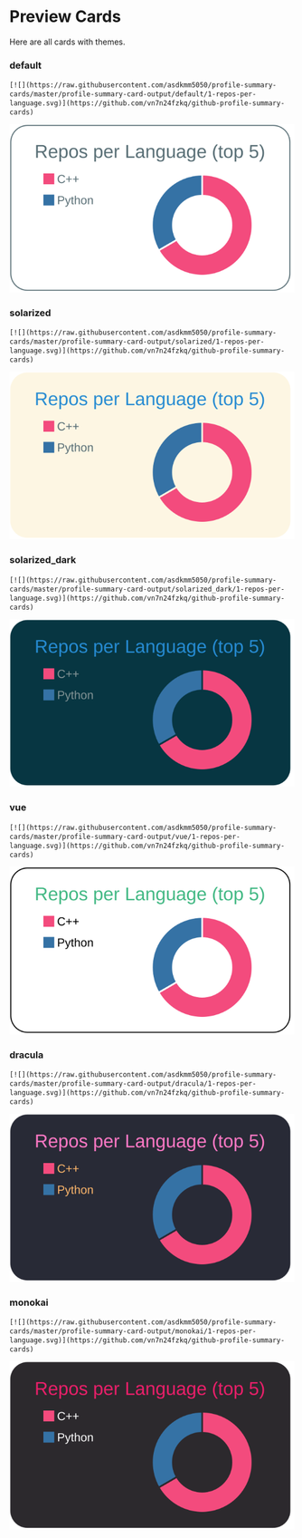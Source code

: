 
# Preview Cards

Here are all cards with themes.


### default


```
[![](https://raw.githubusercontent.com/asdkmm5050/profile-summary-cards/master/profile-summary-card-output/default/1-repos-per-language.svg)](https://github.com/vn7n24fzkq/github-profile-summary-cards)
```
![](https://raw.githubusercontent.com/asdkmm5050/profile-summary-cards/master/profile-summary-card-output/default/1-repos-per-language.svg)


### solarized


```
[![](https://raw.githubusercontent.com/asdkmm5050/profile-summary-cards/master/profile-summary-card-output/solarized/1-repos-per-language.svg)](https://github.com/vn7n24fzkq/github-profile-summary-cards)
```
![](https://raw.githubusercontent.com/asdkmm5050/profile-summary-cards/master/profile-summary-card-output/solarized/1-repos-per-language.svg)


### solarized_dark


```
[![](https://raw.githubusercontent.com/asdkmm5050/profile-summary-cards/master/profile-summary-card-output/solarized_dark/1-repos-per-language.svg)](https://github.com/vn7n24fzkq/github-profile-summary-cards)
```
![](https://raw.githubusercontent.com/asdkmm5050/profile-summary-cards/master/profile-summary-card-output/solarized_dark/1-repos-per-language.svg)


### vue


```
[![](https://raw.githubusercontent.com/asdkmm5050/profile-summary-cards/master/profile-summary-card-output/vue/1-repos-per-language.svg)](https://github.com/vn7n24fzkq/github-profile-summary-cards)
```
![](https://raw.githubusercontent.com/asdkmm5050/profile-summary-cards/master/profile-summary-card-output/vue/1-repos-per-language.svg)


### dracula


```
[![](https://raw.githubusercontent.com/asdkmm5050/profile-summary-cards/master/profile-summary-card-output/dracula/1-repos-per-language.svg)](https://github.com/vn7n24fzkq/github-profile-summary-cards)
```
![](https://raw.githubusercontent.com/asdkmm5050/profile-summary-cards/master/profile-summary-card-output/dracula/1-repos-per-language.svg)


### monokai


```
[![](https://raw.githubusercontent.com/asdkmm5050/profile-summary-cards/master/profile-summary-card-output/monokai/1-repos-per-language.svg)](https://github.com/vn7n24fzkq/github-profile-summary-cards)
```
![](https://raw.githubusercontent.com/asdkmm5050/profile-summary-cards/master/profile-summary-card-output/monokai/1-repos-per-language.svg)

